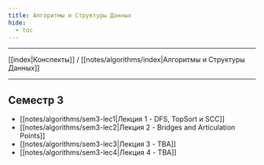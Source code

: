 ```yaml
---
title: Алгоритмы и Структуры Данных
hide: 
  - toc
---
```


---

[[index|Конспекты]] / [[notes/algorithms/index|Алгоритмы и Структуры Данных]]

---

## Семестр 3
- [[notes/algorithms/sem3-lec1|Лекция 1 - DFS, TopSort и SCC]]
- [[notes/algorithms/sem3-lec2|Лекция 2 - Bridges and Articulation Points]]
- [[notes/algorithms/sem3-lec3|Лекция 3 - TBA]]
- [[notes/algorithms/sem3-lec4|Лекция 4 - TBA]]